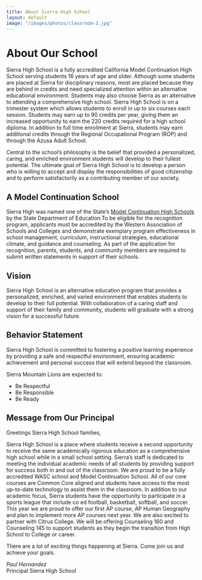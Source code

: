 ```yaml
---
title: About Sierra High School
layout: default
image: "/images/photos/classroom-2.jpg"
---
```


# About Our School

Sierra High School is a fully accredited California Model Continuation High School serving students 16 years of age and older. Although some students are placed at Sierra for disciplinary reasons, most are placed because they are behind in credits and need specialized attention within an alternative educational environment. Students may also choose Sierra as an alternative to attending a comprehensive high school. Sierra High School is on a trimester system which allows students to enroll in up to six courses each session. Students may earn up to 90 credits per year, giving them an increased opportunity to earn the 220 credits required for a high school diploma. In addition to full time enrollment at Sierra, students may earn additional credits through the Regional Occupational Program (ROP) and through the Azusa Adult School.

Central to the school’s philosophy is the belief that provided a personalized, caring, and enriched environment students will develop to their fullest potential. The ultimate goal of Sierra High School is to develop a person who is willing to accept and display the responsibilities of good citizenship and to perform satisfactorily as a contributing member of our society.

## A Model Continuation School

Sierra High was named one of the State’s [Model Continuation High Schools](http://www.cde.ca.gov/nr/ne/yr12/yr12rel12.asp) by the State Department of Education.To be eligible for the recognition program, applicants must be accredited by the Western Association of Schools and Colleges and demonstrate exemplary program effectiveness in school management, curriculum, instructional strategies, educational climate, and guidance and counseling. As part of the application for recognition, parents, students, and community members are required to submit written statements in support of their schools.

## Vision

Sierra High School is an alternative education program that provides a personalized, enriched, and varied environment that enables students to develop to their full potential. With collaboration of a caring staff and support of their family and community, students will graduate with a strong vision for a successful future.

## Behavior Statement

Sierra High School is committed to fostering a positive learning experience by providing a safe and respectful environment, ensuring academic achievement and personal success that will extend beyond the classroom.

Sierra Mountain Lions are expected to:

* Be Respectful
* Be Responsible
* Be Ready

## Message from Our Principal

Greetings Sierra High School families,

Sierra High School is a place where students receive a second opportunity to receive the same academically rigorous education as a comprehensive high school while in a small school setting. Sierra’s staff is dedicated to meeting the individual academic needs of all students by providing support for success both in and out of the classroom. We are proud to be a fully accredited WASC school and Model Continuation School. All of our core courses are Common Core aligned and students have access to the most up-to-date technology to assist them in the classroom. In addition to our academic focus, Sierra students have the opportunity to participate in a sports league that include co ed football, basketball, softball, and soccer. This year we are proud to offer our first AP course, AP Human Geography and plan to implement more AP courses next year. We are also excited to partner with Citrus College. We will be offering Counseling 160 and Counseling 145 to support students as they begin the transition from High School to College or career.

There are a lot of exciting things happening at Sierra. Come join us and achieve your goals.

*Paul Hernandez*<br />Principal Sierra High School
